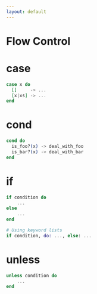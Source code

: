 ```yaml
---
layout: default
---
```

# Flow Control

# case

```elixir
case x do
  []     -> ...
  [x|xs] -> ...
end
```

# cond

```elixir
cond do
  is_foo?(x) -> deal_with_foo
  is_bar?(x) -> deal_with_bar
end
```

# if

```elixir
if condition do
    ...
else
    ...
end

# Using keyword lists
if condition, do: ..., else: ...
```

# unless

```elixir
unless condition do
    ...
end
```
